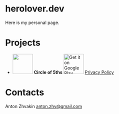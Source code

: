 # herolover.dev
Here is my personal page.

# Projects
* <img src="https://lh3.googleusercontent.com/nSpq_FTpwk22Y-4aF16AfN0HEuiwCzTdUKln5qk3lxRvx2qhl3GqOgaSJgFDv5zyqw=s180" height="64"> **Circle of 5ths** <a href='https://play.google.com/store/apps/details?id=anton.zhvakin.circle_of_fifths&pcampaignid=pcampaignidMKT-Other-global-all-co-prtnr-py-PartBadge-Mar2515-1'><img height="64" alt='Get it on Google Play' src='https://play.google.com/intl/en_us/badges/static/images/badges/en_badge_web_generic.png'/></a> [Privacy Policy](/circle_of_5ths_privacy_policy)

# Contacts
Anton Zhvakin
anton.zhv@gmail.com
